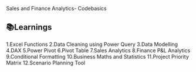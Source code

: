Sales and Finance Analytics- Codebasics

## 📚Learnings

1.Excel Functions
2.Data Cleaning using Power Query
3.Data Modelling
4.DAX 
5.Power Pivot
6.Pivot Table
7.Sales Analytics
8.Finance P&L Analytics
9.Conditional Formatting
10.Business Maths and Statistics
11.Project Priority Matrix
12.Scenario Planning Tool
